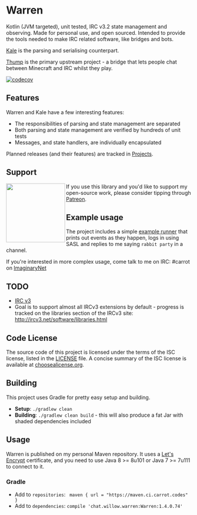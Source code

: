 # Warren

Kotlin (JVM targeted), unit tested, IRC v3.2 state management and observing. Made for personal use, and open sourced. Intended to provide the tools needed to make IRC related software, like bridges and bots.

[Kale](https://github.com/WillowChat/Kale) is the parsing and serialising counterpart.

[Thump](https://github.com/WillowChat/Thump) is the primary upstream project - a bridge that lets people chat between Minecraft and IRC whilst they play.

[![codecov](https://codecov.io/gh/WillowChat/Warren/branch/develop/graph/badge.svg)](https://codecov.io/gh/WillowChat/Warren)

## Features

Warren and Kale have a few interesting features:

* The responsibilities of parsing and state management are separated
* Both parsing and state management are verified by hundreds of unit tests
* Messages, and state handlers, are individually encapsulated

Planned releases (and their features) are tracked in [Projects](https://github.com/WillowChat/Warren/projects).

## Support

<a href="https://patreon.com/carrotcodes"><img src="https://s3.amazonaws.com/patreon_public_assets/toolbox/patreon.png" align="left" width="160" ></a>
If you use this library and you'd like to support my open-source work, please consider tipping through [Patreon](https://patreon.com/carrotcodes).

## Example usage

The project includes a simple [example runner](https://github.com/WillowChat/Warren/blob/develop/src/main/kotlin/chat/willow/warren/WarrenRunner.kt) that prints out events as they happen, logs in using SASL and replies to me saying `rabbit party` in a channel.

If you're interested in more complex usage, come talk to me on IRC: #carrot on [ImaginaryNet](http://imaginarynet.uk/)

## TODO

* [IRC v3](http://ircv3.net/irc/)
 * Goal is to support almost all IRCv3 extensions by default - progress is tracked on the libraries section of the IRCv3 site: http://ircv3.net/software/libraries.html

## Code License
The source code of this project is licensed under the terms of the ISC license, listed in the [LICENSE](LICENSE.md) file. A concise summary of the ISC license is available at [choosealicense.org](http://choosealicense.com/licenses/isc/).

## Building
This project uses Gradle for pretty easy setup and building.

* **Setup**: `./gradlew clean`
* **Building**: `./gradlew clean build` - this will also produce a fat Jar with shaded dependencies included

## Usage

Warren is published on my personal Maven repository. It uses a [Let's Encrypt](https://letsencrypt.org/) certificate, and you need to use Java 8 >= 8u101 or Java 7 >= 7u111 to connect to it.

### Gradle

* Add to `repositories`: ` maven { url = "https://maven.ci.carrot.codes" }`
* Add to `dependencies`: `compile 'chat.willow.warren:Warren:1.4.0.74'`
